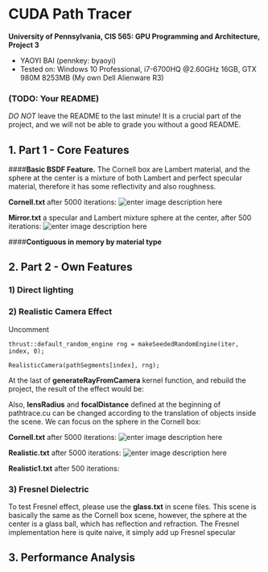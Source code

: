 CUDA Path Tracer
================

**University of Pennsylvania, CIS 565: GPU Programming and Architecture, Project 3**

* YAOYI BAI (pennkey: byaoyi)
* Tested on: Windows 10 Professional, i7-6700HQ  @2.60GHz 16GB, GTX 980M 8253MB (My own Dell Alienware R3)

### (TODO: Your README)

*DO NOT* leave the README to the last minute! It is a crucial part of the
project, and we will not be able to grade you without a good README.

## 1. Part 1 - Core Features
####**Basic BSDF Feature.** 
The Cornell box are Lambert material, and the sphere at the center is a mixture of both Lambert and perfect specular material, therefore it has some reflectivity and also roughness. 

**Cornell.txt** after 5000 iterations:
![enter image description here](https://lh3.googleusercontent.com/-i2Wx3KM3VGc/Wc8ElRgYFCI/AAAAAAAAA6s/RT3osXf1LLc67gfhvPe51cIgmMRUZL38gCLcBGAs/s0/cornell.2017-09-30_02-37-01z.5000samp.png "cornell.2017-09-30_02-37-01z.5000samp.png")

**Mirror.txt** a specular and Lambert mixture sphere at the center, after 500 iterations:
![enter image description here](https://lh3.googleusercontent.com/-zhM-jUWEfnE/Wc8GCnjUv-I/AAAAAAAAA68/FGqjPM4225c88tWV9qbfbIynRMweThMWgCLcBGAs/s0/cornell.2017-09-30_02-42-46z.5000samp.png "cornell.2017-09-30_02-42-46z.5000samp.png")

####**Contiguous in memory by material type**

## 2. Part 2 - Own Features
### 1) Direct lighting


### 2) Realistic Camera Effect

Uncomment

   

    thrust::default_random_engine rng = makeSeededRandomEngine(iter, index, 0);
    
    RealisticCamera(pathSegments[index], rng);

At the last of **generateRayFromCamera** kernel function, and rebuild the project, the result of the effect would be:

 Also, **lensRadius**  and **focalDistance** defined at the beginning of pathtrace.cu can be changed according to the translation of objects inside the scene. We can focus on the sphere in the Cornell box:

**Cornell.txt** after 5000 iterations:
![enter image description here](https://lh3.googleusercontent.com/-HJFEbFjS1x8/Wc-8C9pIZDI/AAAAAAAAA7g/XXqN69WTs80SHLmExtIDW3BH23WevDg5wCLcBGAs/s0/cornell.2017-09-30_15-37-14z.5000samp.png "cornell.2017-09-30_15-37-14z.5000samp.png")

**Realistic.txt** after 5000 iterations:
![enter image description here](https://lh3.googleusercontent.com/-JbpKdBJO3so/Wc-9ZIgJDtI/AAAAAAAAA7w/EBlwHkN8TrYKAkc-Q_-oL5GAz6Pxx-s9QCLcBGAs/s0/cornell.2017-09-30_15-44-36z.5000samp.png "cornell.2017-09-30_15-44-36z.5000samp.png")

**Realistic1.txt** after 500 iterations:


### 3) Fresnel Dielectric
To test Fresnel effect, please use the **glass.txt** in scene files. 
This scene is basically the same as the Cornell box scene, however, the sphere at the center is a glass ball, which has reflection and refraction. The Fresnel implementation here is quite naive, it simply add up Fresnel specular 



## 3. Performance Analysis 